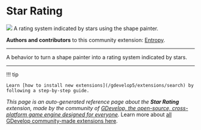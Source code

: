 # Star Rating

<img src="https://resources.gdevelop-app.com/assets/Icons/Glyphster Pack/Master/SVG/UI Essentials/UI Essentials_star.svg" class="extension-icon"></img>
A rating system indicated by stars using the shape painter.

**Authors and contributors** to this community extension: [Entropy](https://gd.games/Entropy).

---

A behavior to turn a shape painter into a rating system indicated by stars.

---

!!! tip

    Learn [how to install new extensions](/gdevelop5/extensions/search) by following a step-by-step guide.

*This page is an auto-generated reference page about the **Star Rating** extension, made by the community of [GDevelop, the open-source, cross-platform game engine designed for everyone](https://gdevelop.io/).* Learn more about [all GDevelop community-made extensions here](/gdevelop5/extensions).